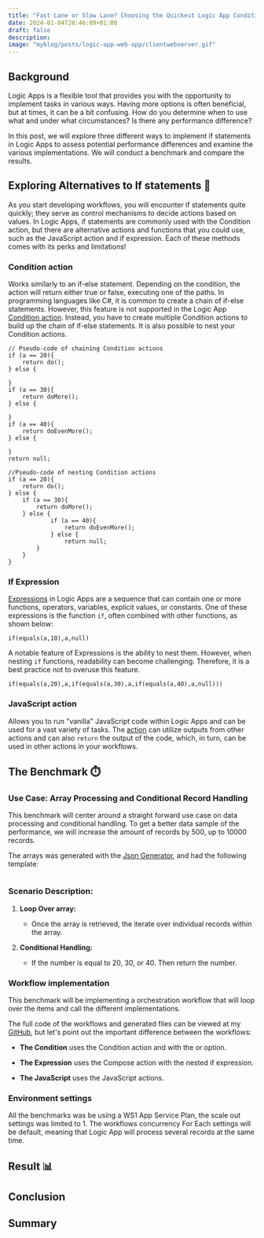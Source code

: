 ```yaml
---
title: "Fast Lane or Slow Lane? Choosing the Quickest Logic App Condition!🏎️" 
date: 2024-01-04T20:46:09+01:00
draft: false
description: 
image: "myblog/posts/logic-app-web-app/clientwebserver.gif"
---
```


## Background   
Logic Apps is a flexible tool that provides you with the opportunity to implement tasks in various ways. Having more options is often beneficial, but at times, it can be a bit confusing. How do you determine when to use what and under what circumstances? Is there any performance difference?

In this post, we will explore three different ways to implement if statements in Logic Apps to assess potential performance differences and examine the various implementations. We will conduct a benchmark and compare the results.

##  Exploring Alternatives to If statements 🏴󠁲󠁯󠁩󠁦󠁿
As you start developing workflows, you will encounter if statements quite quickly; they serve as control mechanisms to decide actions based on values. In Logic Apps, if statements are commonly used with the Condition action, but there are alternative actions and functions that you could use, such as the JavaScript action and if expression. Each of these methods comes with its perks and limitations!

### Condition action
Works similarly to an if-else statement. Depending on the condition, the action will return either true or false, executing one of the paths. In programming languages like C#, it is common to create a chain of if-else statements. However, this feature is not supported in the Logic App <a href="https://learn.microsoft.com/en-us/azure/logic-apps/logic-apps-control-flow-conditional-statement?tabs=consumption" target="_blank" rel="noopener noreferrer">Condition action</a>. Instead, you have to create multiple Condition actions to build up the chain of if-else statements. It is also possible to nest your Condition actions.
```
// Pseudo-code of chaining Condition actions
if (a == 20){
    return do();
} else {

}
if (a == 30){
    return doMore();
} else {

}
if (a == 40){
    return doEvenMore();
} else {

}
return null;

//Pseudo-code of nesting Condition actions
if (a == 20){
    return do();
} else {
    if (a == 30){
        return doMore();
    } else {
            if (a == 40){
                return doEvenMore();
            } else {
                return null;
        }
    }
}

```
### If Expression
<a href="https://learn.microsoft.com/en-us/azure/logic-apps/workflow-definition-language-functions-reference" target="_blank" rel="noopener noreferrer">Expressions</a> in Logic Apps are a sequence that can contain one or more functions, operators, variables, explicit values, or constants. One of these expressions is the function `if`, often combined with other functions, as shown below:
```
if(equals(a,10),a,null)
```
A notable feature of Expressions is the ability to nest them. However, when nesting `if` functions, readability can become challenging. Therefore, it is a best practice not to overuse this feature. 
```
if(equals(a,20),a,if(equals(a,30),a,if(equals(a,40),a,null)))
```

### JavaScript action
Allows you to run "vanilla" JavaScript code within Logic Apps and can be used for a vast variety of tasks. The <a href="https://learn.microsoft.com/en-us/azure/logic-apps/logic-apps-add-run-inline-code?tabs=consumption" target="_blank" rel="noopener noreferrer">action</a> can utilize outputs from other actions and can also `return` the output of the code, which, in turn, can be used in other actions in your workflows.

## The Benchmark ⏱️
### Use Case: Array Processing and Conditional Record Handling
This benchmark will center around a straight forward use case on data processing and conditional handling. To get a better data sample of the performance, we will increase the amount of records by 500, up to 10000 records. 

The arrays was generated with the <a href="https://json-generator.com/" target="_blank" rel="noopener noreferrer">Json Generator</a>, and had the following template:
```

```

### Scenario Description:
1. **Loop Over array:**
   - Once the array is retrieved, the iterate over individual records within the array.

2. **Conditional Handling:**
   - If the number is equal to 20, 30, or 40. Then return the number.

### Workflow implementation
This benchmark will be implementing a orchestration workflow that will loop over the items and call the different implementations. 

The full code of the workflows and generated files can be viewed at my <a href="https://github.com/antonidag/logic-app-condition-vs-switch" target="_blank" rel="noopener noreferrer">GitHub</a>, but let's point out the important difference between the workflows:

- __The Condition__  uses the Condition action and with the or option.

- __The Expression__ uses the Compose action with the nested if expression.

- __The JavaScript__ uses the JavaScript actions.

### Environment settings
All the benchmarks was be using a WS1 App Service Plan, the scale out settings was limited to 1. 
The workflows concurrency For Each settings will be default, meaning that Logic App will process several records at the same time. 

## Result 📊

## Conclusion

## Summary
